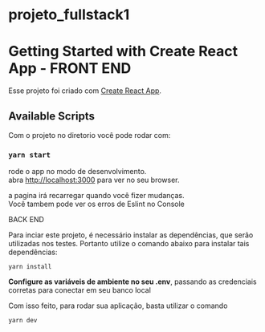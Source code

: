 # projeto_fullstack1

# Getting Started with Create React App - FRONT END

Esse projeto foi criado com [Create React App](https://github.com/facebook/create-react-app).

## Available Scripts

Com o projeto no diretorio você pode rodar com:

### `yarn start`

rode o app no modo de desenvolvimento.\
abra [http://localhost:3000](http://localhost:3000) para ver no seu browser.

a pagina irá recarregar quando você fizer mudanças.\
Você tambem pode ver os erros de Eslint no Console 

BACK END 

Para inciar este projeto, é necessário instalar as dependências, que serão utilizadas nos testes. Portanto utilize o comando abaixo para instalar tais dependências:

````
yarn install
````

**Configure as variáveis de ambiente no seu .env**, passando as credenciais corretas para conectar em seu banco local


Com isso feito, para rodar sua aplicação, basta utilizar o comando
````
yarn dev
````
